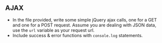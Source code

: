 ## AJAX
* In the file provided, write some simple jQuery ajax calls, one for a GET and one for a POST request. Assume you are dealing with JSON data, use the `url` variable as your request url.
* Include success & error functions with `console.log` statements.
